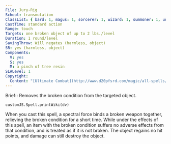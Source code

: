 ```yaml
---
File: Jury-Rig
School: transmutation
ClassList: { bard: 1, magus: 1, sorcerer: 1, wizard: 1, summoner: 1, unchained summoner: 1, witch: 1, occultist: 1, psychic: 1 }
CastTime: standard action
Range: touch
Targets: one broken object of up to 2 lbs./level
Duration: 1 round/level
SavingThrow: Will negates (harmless, object)
SR: yes (harmless, object)
Components:
  V: yes
  S: yes
  M: a pinch of tree resin
SLALevel: 1
Copyright:
  Content: "[Ultimate Combat](http://www.d20pfsrd.com/magic/all-spells/j/jury-rig)"
---
```

Brief:: Removes the broken condition from the targeted object.

```dataviewjs
customJS.Spell.printWiki(dv)
```

When you cast this spell, a spectral force binds a broken weapon together, relieving the broken condition for a short time. While under the effects of this spell, an item with the broken condition suffers no adverse effects from that condition, and is treated as if it is not broken. The object regains no hit points, and damage can still destroy the object.
